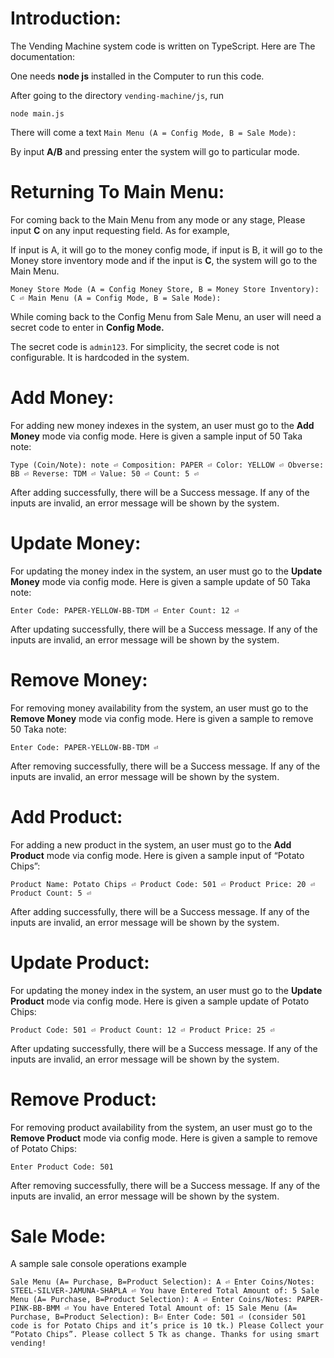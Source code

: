 # Introduction:
The Vending Machine system code is written on TypeScript. Here are The documentation:

One needs **node js** installed in the Computer to run this code.

After going to the directory `vending-machine/js`, run 

`node main.js`

There will come a text
`Main Menu (A = Config Mode, B = Sale Mode):`

By input **A/B** and pressing enter the system will go to particular mode.

# Returning To Main Menu:
For coming back to the Main Menu from any mode or any stage, Please input **C** on any input requesting field. As for example,

If input is A, it will go to the money config mode, if input is B, it will go to the Money store inventory mode and if the input is **C**, the system will go to the Main Menu.

`Money Store Mode (A = Config Money Store, B = Money Store Inventory): C ⏎
Main Menu (A = Config Mode, B = Sale Mode):`

While coming back to the Config Menu from Sale Menu, an user will need a secret code to enter in **Config Mode.**

The secret code is `admin123`. For simplicity, the secret code is not configurable. It is hardcoded in the system. 

# Add Money:
For adding new money indexes in the system, an user must go to the **Add Money** mode via config mode. Here is given a sample input of 50 Taka note:

`Type (Coin/Note): note ⏎
Composition: PAPER ⏎
Color: YELLOW ⏎
Obverse: BB ⏎
Reverse: TDM ⏎
Value: 50 ⏎
Count: 5 ⏎`


After adding successfully, there will be a Success message.
If any of the inputs are invalid, an error message will be shown by the system.


# Update Money:
For updating the money index in the system, an user must go to the **Update Money** mode via config mode. Here is given a sample update of 50 Taka note:

`
Enter Code: PAPER-YELLOW-BB-TDM ⏎
Enter Count: 12 ⏎
`

After updating successfully, there will be a Success message.
If any of the inputs are invalid, an error message will be shown by the system.

# Remove Money:
For removing money availability from the system, an user must go to the **Remove Money** mode via config mode. Here is given a sample to remove 50 Taka note:

`Enter Code: PAPER-YELLOW-BB-TDM ⏎`

After removing successfully, there will be a Success message.
If any of the inputs are invalid, an error message will be shown by the system.

# Add Product:
For adding a new product in the system, an user must go to the **Add Product** mode via config mode. Here is given a sample input of “Potato Chips”:

`
Product Name: Potato Chips ⏎
Product Code: 501 ⏎
Product Price: 20 ⏎
Product Count: 5 ⏎
`

After adding successfully, there will be a Success message.
If any of the inputs are invalid, an error message will be shown by the system.

# Update Product:
For updating the money index in the system, an user must go to the **Update Product** mode via config mode. Here is given a sample update of Potato Chips:

`
Product Code: 501 ⏎
Product Count: 12 ⏎
Product Price: 25 ⏎
`

After updating successfully, there will be a Success message.
If any of the inputs are invalid, an error message will be shown by the system.


# Remove Product:
For removing product availability from the system, an user must go to the **Remove Product** mode via config mode. Here is given a sample to remove of Potato Chips:

`Enter Product Code: 501`

After removing successfully, there will be a Success message.
If any of the inputs are invalid, an error message will be shown by the system.

# Sale Mode:

A sample sale console operations example

`
Sale Menu (A= Purchase, B=Product Selection): A ⏎
Enter Coins/Notes: STEEL-SILVER-JAMUNA-SHAPLA ⏎
You have Entered Total Amount of: 5
Sale Menu (A= Purchase, B=Product Selection): A ⏎
Enter Coins/Notes: PAPER-PINK-BB-BMM ⏎
You have Entered Total Amount of: 15
Sale Menu (A= Purchase, B=Product Selection): B⏎
Enter Code: 501 ⏎ (consider 501 code is for Potato Chips and it’s price is 10 tk.)
Please Collect your “Potato Chips”.
Please collect 5 Tk as change.
Thanks for using smart vending!
`
